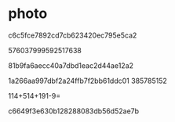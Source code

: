 # photo
c6c5fce7892cd7cb623420ec795e5ca2

576037999592517638

81b9fa6aecc40a7dbd1eac2d44ae12a2

1a266aa997dbf2a24ffb7f2bb61ddc01  385785152

114+514+191-9=

c6649f3e630b128288083db56d52ae7b